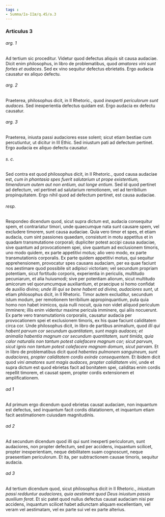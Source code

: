 ```yaml
---
tags : 
- Summa/Ia-IIæ/q.45/a.3
---
```


### Articulus 3

###### arg. 1
Ad tertium sic proceditur. Videtur quod defectus aliquis sit causa audaciae. Dicit enim philosophus, in libro de problematibus, quod *amatores vini sunt fortes et audaces*. Sed ex vino sequitur defectus ebrietatis. Ergo audacia causatur ex aliquo defectu.

###### arg. 2
Praeterea, philosophus dicit, in II Rhetoric., quod *inexperti periculorum sunt audaces*. Sed inexperientia defectus quidam est. Ergo audacia ex defectu causatur.

###### arg. 3
Praeterea, iniusta passi audaciores esse solent; sicut etiam bestiae cum percutiuntur, ut dicitur in III Ethic. Sed iniustum pati ad defectum pertinet. Ergo audacia ex aliquo defectu causatur.

###### s. c.
Sed contra est quod philosophus dicit, in II Rhetoric., quod causa audaciae est, *cum in phantasia spes fuerit salutarium ut prope existentium, timendorum autem aut non entium, aut longe entium*. Sed id quod pertinet ad defectum, vel pertinet ad salutarium remotionem, vel ad terribilium propinquitatem. Ergo nihil quod ad defectum pertinet, est causa audaciae.

###### resp.
Respondeo dicendum quod, sicut supra dictum est, audacia consequitur spem, et contrariatur timori, unde quaecumque nata sunt causare spem, vel excludere timorem, sunt causa audaciae. Quia vero timor et spes, et etiam audacia, cum sint passiones quaedam, consistunt in motu appetitus et in quadam transmutatione corporali; dupliciter potest accipi causa audaciae, sive quantum ad provocationem spei, sive quantum ad exclusionem timoris, uno modo quidem, ex parte appetitivi motus; alio vero modo, ex parte transmutationis corporalis. Ex parte quidem appetitivi motus, qui sequitur apprehensionem, provocatur spes causans audaciam, per ea quae faciunt nos aestimare quod possibile sit adipisci victoriam; vel secundum propriam potentiam, sicut fortitudo corporis, experientia in periculis, multitudo pecuniarum, et alia huiusmodi; sive per potentiam aliorum, sicut multitudo amicorum vel quorumcumque auxiliantium, et praecipue si homo confidat de auxilio divino; *unde illi qui se bene habent ad divina, audaciores sunt*, ut etiam philosophus dicit, in II Rhetoric. Timor autem excluditur, secundum istum modum, per remotionem terribilium appropinquantium, puta quia homo non habet inimicos, quia nulli nocuit, quia non videt aliquod periculum imminere; illis enim videntur maxime pericula imminere, qui aliis nocuerunt. Ex parte vero transmutationis corporalis, causatur audacia per provocationem spei et exclusionem timoris, ex his quae faciunt caliditatem circa cor. Unde philosophus dicit, in libro de partibus animalium, quod *illi qui habent parvum cor secundum quantitatem, sunt magis audaces; et animalia habentia magnum cor secundum quantitatem, sunt timida, quia calor naturalis non tantum potest calefacere magnum cor; sicut parvum, sicut ignis non tantum potest calefacere magnam domum, sicut parvam*. Et in libro de problematibus dicit quod *habentes pulmonem sanguineum, sunt audaciores, propter caliditatem cordis exinde consequentem*. Et ibidem dicit quod *vini amatores sunt magis audaces, propter caliditatem vini*, unde et supra dictum est quod ebrietas facit ad bonitatem spei, caliditas enim cordis repellit timorem, et causat spem, propter cordis extensionem et amplificationem.

###### ad 1
Ad primum ergo dicendum quod ebrietas causat audaciam, non inquantum est defectus, sed inquantum facit cordis dilatationem, et inquantum etiam facit aestimationem cuiusdam magnitudinis.

###### ad 2
Ad secundum dicendum quod illi qui sunt inexperti periculorum, sunt audaciores, non propter defectum, sed per accidens, inquantum scilicet, propter inexperientiam, neque debilitatem suam cognoscunt, neque praesentiam periculorum. Et ita, per subtractionem causae timoris, sequitur audacia.

###### ad 3
Ad tertium dicendum quod, sicut philosophus dicit in II Rhetoric., *iniustum passi redduntur audaciores, quia aestimant quod Deus iniustum passis auxilium ferat*. Et sic patet quod nullus defectus causat audaciam nisi per accidens, inquantum scilicet habet adiunctam aliquam excellentiam, vel veram vel aestimatam, vel ex parte sui vel ex parte alterius.


